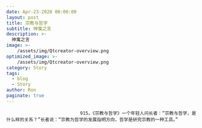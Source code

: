 ```yaml
---
date: Apr-23-2020 00:00:00
layout: post
title: 宗教与哲学
subtitle: 神寓之言
description: >-
  神寓之言
image: >-
    /assets/img/Qtcreator-overview.png
optimized_image: >-
    /assets/img/Qtcreator-overview.png
category: Story
tags:
  - blog
  - Story
author: Ron
paginate: true
---
```


							　　915，《宗教与哲学》一个年轻人问长者：“宗教与哲学，是什么样的关系？”长者说：“宗教为哲学的发展指明方向，哲学是研究宗教的一种工具。”
							
							
						